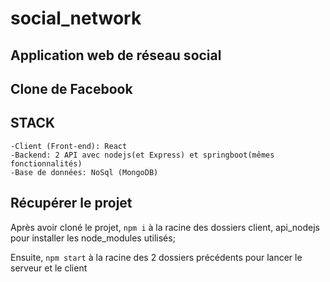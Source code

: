 # social_network

## Application web de réseau social

## Clone de Facebook

## STACK
	-Client (Front-end): React
	-Backend: 2 API avec nodejs(et Express) et springboot(mêmes fonctionnalités)
	-Base de données: NoSql (MongoDB)

## Récupérer le projet

Après avoir cloné le projet, `npm i` à la racine des dossiers client, api_nodejs pour installer les node_modules utilisés;

Ensuite, `npm start` à la racine des 2 dossiers précédents pour lancer le serveur et le client